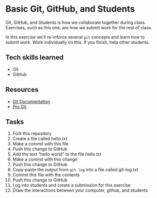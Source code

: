 Basic Git, GitHub, and Students
=========

Git, GitHub, and Students is how we collaborate together during class. Exercises, such as this one, are how we submit work for the rest of class.

In this exercise we'll re-inforce several `git` concepts and learn how to submit work. Work individually on this. If you finish, help other students.

## Tech skills learned

* Git
* GitHub

## Resources

* [Git Documentation](http://git-scm.com/documentation)
* [Pro Git](http://git-scm.com/book)

## Tasks

1. Fork this repository 
1. Create a file called hello.txt
1. Make a commit with this file
1. Push this change to GitHub
1. Add the text "hello world" to the file hello.txt
1. Make a commit with this change
1. Push this change to GitHub
1. Copy-paste the output from `git log` into a file called git-log.txt
1. Commit this file with the contents
1. Push this change to GitHub
1. Log into students and create a submission for this exercise
1. Draw the interactions between your computer, github, and students

